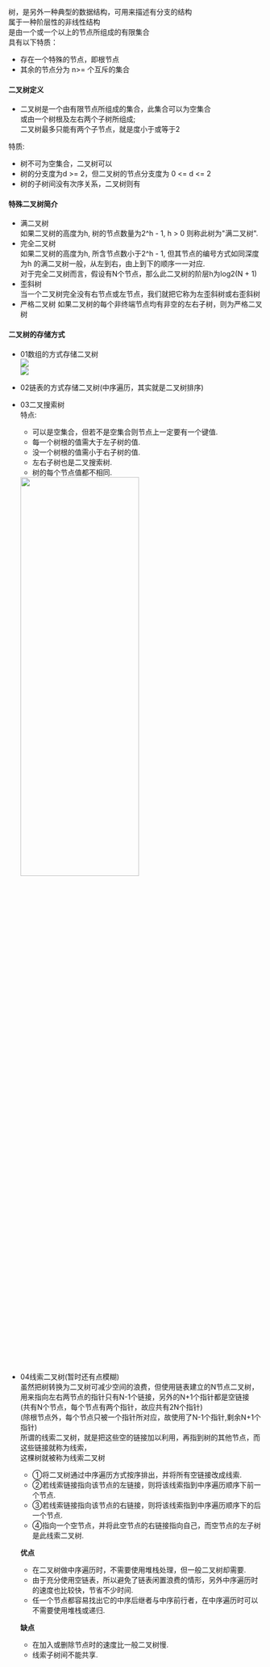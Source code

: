 树，是另外一种典型的数据结构，可用来描述有分支的结构  
属于一种阶层性的非线性结构  
是由一个或一个以上的节点所组成的有限集合  
具有以下特质：  
- 存在一个特殊的节点，即根节点  
- 其余的节点分为 n>= 个互斥的集合  

#### 二叉树定义

* 二叉树是一个由有限节点所组成的集合，此集合可以为空集合  
或由一个树根及左右两个子树所组成;  
二叉树最多只能有两个子节点，就是度小于或等于2  

特质:
 - 树不可为空集合，二叉树可以  
 - 树的分支度为d >= 2，但二叉树的节点分支度为 0 <= d <= 2  
 - 树的子树间没有次序关系，二叉树则有  
 
#### 特殊二叉树简介

- 满二叉树  
如果二叉树的高度为h, 树的节点数量为2^h - 1, h > 0 则称此树为"满二叉树".    
- 完全二叉树  
如果二叉树的高度为h, 所含节点数小于2^h - 1, 但其节点的编号方式如同深度为h
的满二叉树一般，从左到右，由上到下的顺序一一对应.  
对于完全二叉树而言，假设有N个节点，那么此二叉树的阶层h为log2(N + 1)  
- 歪斜树  
当一个二叉树完全没有右节点或左节点，我们就把它称为左歪斜树或右歪斜树  
- 严格二叉树
如果二叉树的每个非终端节点均有非空的左右子树，则为严格二叉树  

#### 二叉树的存储方式  

- 01数组的方式存储二叉树  
![](http://owidk761k.bkt.clouddn.com/ch06_01_math.png)  
![](http://owidk761k.bkt.clouddn.com/ch06_01_tree.png)  
- 02链表的方式存储二叉树(中序遍历，其实就是二叉树排序)  
- 03二叉搜索树  
    特点:  
    - 可以是空集合，但若不是空集合则节点上一定要有一个键值.
    - 每一个树根的值需大于左子树的值.
    - 没一个树根的值需小于右子树的值.
    - 左右子树也是二叉搜索树.
    - 树的每个节点值都不相同.  
    
    <img src = "http://owidk761k.bkt.clouddn.com/CH06_03_BinarySearch.png" height = "45%" width = "70%">

- 04线索二叉树(暂时还有点模糊)  
    虽然把树转换为二叉树可减少空间的浪费，但使用链表建立的N节点二叉树，用来指向左右两节点的指针只有N-1个链接，另外的N+1个指针都是空链接  
    (共有N个节点，每个节点有两个指针，故应共有2N个指针)  
    (除根节点外，每个节点只被一个指针所对应，故使用了N-1个指针,剩余N+1个指针)  
    所谓的线索二叉树，就是把这些空的链接加以利用，再指到树的其他节点，而这些链接就称为线索，  
    这棵树就被称为线索二叉树
    - ①将二叉树通过中序遍历方式按序排出，并将所有空链接改成线索.  
    - ②若线索链接指向该节点的左链接，则将该线索指到中序遍历顺序下前一个节点.  
    - ③若线索链接指向该节点的右链接，则将该线索指到中序遍历顺序下的后一个节点.  
    - ④指向一个空节点，并将此空节点的右链接指向自己，而空节点的左子树是此线索二叉树.  
    
    **优点**  
    - 在二叉树做中序遍历时，不需要使用堆栈处理，但一般二叉树却需要.  
    - 由于充分使用空链表，所以避免了链表闲置浪费的情形，另外中序遍历时的速度也比较快，节省不少时间.  
    - 任一个节点都容易找出它的中序后继者与中序前行者，在中序遍历时可以不需要使用堆栈或递归.  
        
    **缺点**  
    - 在加入或删除节点时的速度比一般二叉树慢.  
    - 线索子树间不能共享.  
    